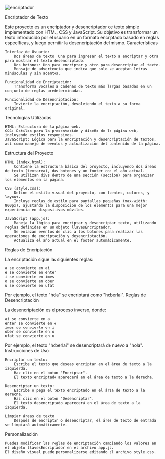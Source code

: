 
![encriptador](https://github.com/user-attachments/assets/20ec12ae-9cef-4b76-bd7f-829f9211219d)


Encriptador de Texto

Este proyecto es un encriptador y desencriptador de texto simple implementado con HTML, CSS y JavaScript. Su objetivo es transformar un texto introducido por el usuario en un formato encriptado basado en reglas específicas, y luego permitir la desencriptación del mismo.
Características

    Interfaz de Usuario:
        Dos áreas de texto: Una para ingresar el texto a encriptar y otra para mostrar el texto desencriptado.
        Dos botones: Uno para encriptar y otro para desencriptar el texto.
        Mensaje de advertencia que indica que solo se aceptan letras minúsculas y sin acentos.

    Funcionalidad de Encriptación:
        Transforma vocales a cadenas de texto más largas basadas en un conjunto de reglas predeterminadas.

    Funcionalidad de Desencriptación:
        Invierte la encriptación, devolviendo el texto a su forma original.

Tecnologías Utilizadas

    HTML: Estructura de la página web.
    CSS: Estilos para la presentación y diseño de la página web, incluyendo estilos responsivos.
    JavaScript: Lógica para la encriptación y desencriptación de textos, así como manejo de eventos y actualización del contenido de la página.

Estructura del Proyecto

    HTML (index.html):
        Contiene la estructura básica del proyecto, incluyendo dos áreas de texto (textarea), dos botones y un footer con el año actual.
        Se utilizan divs dentro de una sección (section) para organizar los elementos en la página.

    CSS (style.css):
        Define el estilo visual del proyecto, con fuentes, colores, y layout.
        Incluye reglas de estilo para pantallas pequeñas (max-width: 800px), ajustando la disposición de los elementos para una mejor experiencia en dispositivos móviles.

    JavaScript (app.js):
        Maneja la lógica para encriptar y desencriptar texto, utilizando reglas definidas en un objeto llavesEncriptador.
        Se enlazan eventos de clic a los botones para realizar las operaciones de encriptación y desencriptación.
        Actualiza el año actual en el footer automáticamente.

Reglas de Encriptación

La encriptación sigue las siguientes reglas:

    a se convierte en ai
    e se convierte en enter
    i se convierte en imes
    o se convierte en ober
    u se convierte en ufat

Por ejemplo, el texto "hola" se encriptará como "hoberlai".
Reglas de Desencriptación

La desencriptación es el proceso inverso, donde:

    ai se convierte en a
    enter se convierte en e
    imes se convierte en i
    ober se convierte en o
    ufat se convierte en u

Por ejemplo, el texto "hoberlai" se desencriptará de nuevo a "hola".
Instrucciones de Uso

    Encriptar un texto:
        Escribe el texto que deseas encriptar en el área de texto a la izquierda.
        Haz clic en el botón "Encriptar".
        El texto encriptado aparecerá en el área de texto a la derecha.

    Desencriptar un texto:
        Escribe o pega el texto encriptado en el área de texto a la derecha.
        Haz clic en el botón "Desencriptar".
        El texto desencriptado aparecerá en el área de texto a la izquierda.

    Limpiar áreas de texto:
        Después de encriptar o desencriptar, el área de texto de entrada se limpiará automáticamente.

Personalización

    Puedes modificar las reglas de encriptación cambiando los valores en el objeto llavesEncriptador en el archivo app.js.
    El diseño visual puede personalizarse editando el archivo style.css.
